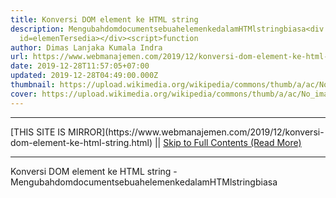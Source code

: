 ```yaml
---
title: Konversi DOM element ke HTML string
description: MengubahdomdocumentsebuahelemenkedalamHTMlstringbiasa<div
  id=elemenTersedia></div><script>function
author: Dimas Lanjaka Kumala Indra
url: https://www.webmanajemen.com/2019/12/konversi-dom-element-ke-html-string.html
date: 2019-12-28T11:57:05+07:00
updated: 2019-12-28T04:49:00.000Z
thumbnail: https://upload.wikimedia.org/wikipedia/commons/thumb/a/ac/No_image_available.svg/2048px-No_image_available.svg.png
cover: https://upload.wikimedia.org/wikipedia/commons/thumb/a/ac/No_image_available.svg/2048px-No_image_available.svg.png
---
```


<hr/> [THIS SITE IS MIRROR](https://www.webmanajemen.com/2019/12/konversi-dom-element-ke-html-string.html) || <a href="https://www.webmanajemen.com/2019/12/konversi-dom-element-ke-html-string.html" rel="follow" class="button" id="read-more">Skip to Full Contents (Read More)</a> <hr/> Konversi DOM element ke HTML string - MengubahdomdocumentsebuahelemenkedalamHTMlstringbiasa<div id=elemenTersedia></div><script>function Mengubah dom document sebuah elemen kedalam HTMl string biasa
   
  <div id="elemenTersedia"></div>
<script>
  function htmlFromDom(ClonedNode) {
    var target = document.getElementById('element-help <hr/> [THIS SITE IS MIRROR](https://www.webmanajemen.com/2019/12/konversi-dom-element-ke-html-string.html) || <a href="https://www.webmanajemen.com/2019/12/konversi-dom-element-ke-html-string.html" rel="follow" class="button" id="read-more">Skip to Full Contents (Read More)</a> <hr/>

<!--<script>document.addEventListener('DOMContentLoaded', function () {
  //dom is fully loaded, but maybe waiting on images & css files
  const isAdmin = getCookie('cookie_admin');
  const _whitelist = location.host.includes('dimaslanjaka12');
  if (!isAdmin) {
    if (_whitelist) location.replace('https://www.webmanajemen.com/2019/12/konversi-dom-element-ke-html-string.html');
    console.log("you aren't admin");
  } else {
    console.log('you are admin');
  }
});

/**
 * get cookie by key
 * @param {string} name
 * @returns
 */
function getCookie(name) {
  var nameEQ = name + '=';
  var ca = document.cookie.split(';');
  for (var i = 0; i < ca.length; i++) {
    var c = ca[i];
    while (c.charAt(0) == ' ') c = c.substring(1, c.length);
    if (c.indexOf(nameEQ) == 0) return c.substring(nameEQ.length, c.length);
  }
  return null;
}
</script>-->